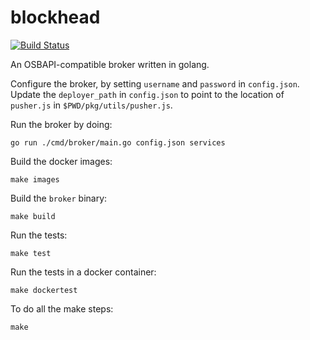 # blockhead
[![Build Status](https://travis-ci.org/cloudfoundry-incubator/blockhead.svg?branch=master)](https://travis-ci.org/cloudfoundry-incubator/blockhead)

An OSBAPI-compatible broker written in golang.

Configure the broker, by setting `username` and `password` in `config.json`. Update the `deployer_path` in `config.json` to point to the location of `pusher.js` in `$PWD/pkg/utils/pusher.js`.

Run the broker by doing:

    go run ./cmd/broker/main.go config.json services

Build the docker images:

    make images

Build the `broker` binary:

    make build

Run the tests:

    make test

Run the tests in a docker container:

    make dockertest

To do all the make steps:

    make

